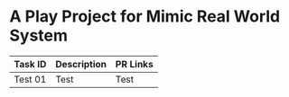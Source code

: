 # A Play Project for Mimic Real World System

| **Task ID** | **Description** | **PR Links** |
|-------------|-----------------|--------------|
| Test 01     | Test            | Test         |

